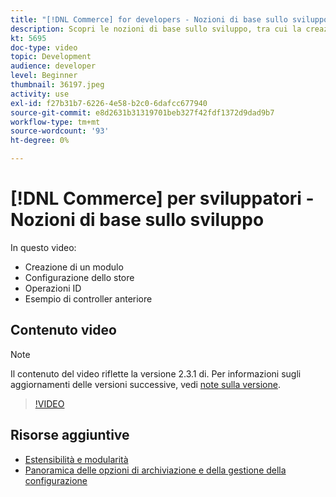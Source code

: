 ```yaml
---
title: "[!DNL Commerce] for developers - Nozioni di base sullo sviluppo"
description: Scopri le nozioni di base sullo sviluppo, tra cui la creazione di un modulo, la configurazione dello store, le operazioni DI, e un esempio di front controller.
kt: 5695
doc-type: video
topic: Development
audience: developer
level: Beginner
thumbnail: 36197.jpeg
activity: use
exl-id: f27b31b7-6226-4e58-b2c0-6dafcc677940
source-git-commit: e8d2631b31319701beb327f42fdf1372d9dad9b7
workflow-type: tm+mt
source-wordcount: '93'
ht-degree: 0%

---
```


# [!DNL Commerce] per sviluppatori - Nozioni di base sullo sviluppo

In questo video:

- Creazione di un modulo
- Configurazione dello store
- Operazioni ID
- Esempio di controller anteriore

## Contenuto video

>[!NOTE]
>
>Il contenuto del video riflette la versione 2.3.1 di. Per informazioni sugli aggiornamenti delle versioni successive, vedi [note sulla versione](https://experienceleague.adobe.com/docs/commerce-operations/release/notes/overview.html).

>[!VIDEO](https://video.tv.adobe.com/v/36197?quality=12&learn=on)

## Risorse aggiuntive

- [Estensibilità e modularità](https://developer.adobe.com/commerce/php/architecture/modules/)
- [Panoramica delle opzioni di archiviazione e della gestione della configurazione](https://experienceleague.adobe.com/docs/commerce-cloud-service/user-guide/configure-store/overview.html)
